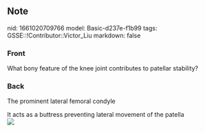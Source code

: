 ## Note
nid: 1661020709766
model: Basic-d237e-f1b99
tags: GSSE::!Contributor::Victor_Liu
markdown: false

### Front
What bony feature of the knee joint contributes to patellar stability?

### Back
The prominent lateral femoral condyle
<div>
  It acts as a buttress preventing lateral movement of the patella
</div>
<div><img src="skyline-knee-xray.jpg"></div>
